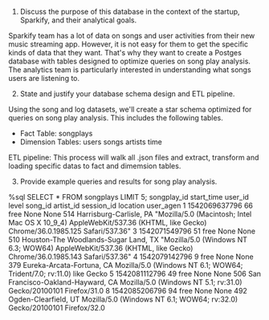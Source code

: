 
1. Discuss the purpose of this database in the context of the startup, Sparkify, and their analytical goals.

Sparkify team has a lot of data on songs and user activities from their new music streaming app. However, it is not easy for them to get the specific kinds of data that they want. That's why they want to create a Postges database with tables designed to optimize queries on song play analysis. The analytics team is particularly interested in understanding what songs users are listening to.

2. State and justify your database schema design and ETL pipeline.

Using the song and log datasets, we'll create a star schema optimized for queries on song play analysis. This includes the following tables.
- Fact Table: 
    songplays 
- Dimension Tables:
    users 
    songs 
    artists 
    time 
    
ETL pipeline: This process will walk all .json files and extract, transform and loading specific datas to fact and dimemsion tables.


3. Provide example queries and results for song play analysis.

%sql SELECT * FROM songplays LIMIT 5;
songplay_id	start_time	user_id	level	song_id	artist_id	session_id	location	user_agen
1	1542069637796	66	free	None	None	514	Harrisburg-Carlisle, PA	"Mozilla/5.0 (Macintosh; Intel Mac OS X 10_9_4) AppleWebKit/537.36 (KHTML, like Gecko) Chrome/36.0.1985.125 Safari/537.36"
3	1542071549796	51	free	None	None	510	Houston-The Woodlands-Sugar Land, TX	"Mozilla/5.0 (Windows NT 6.3; WOW64) AppleWebKit/537.36 (KHTML, like Gecko) Chrome/36.0.1985.143 Safari/537.36"
4	1542079142796	9	free	None	None	379	Eureka-Arcata-Fortuna, CA	Mozilla/5.0 (Windows NT 6.1; WOW64; Trident/7.0; rv:11.0) like Gecko
5	1542081112796	49	free	None	None	506	San Francisco-Oakland-Hayward, CA	Mozilla/5.0 (Windows NT 5.1; rv:31.0) Gecko/20100101 Firefox/31.0
8	1542085206796	94	free	None	None	492	Ogden-Clearfield, UT	Mozilla/5.0 (Windows NT 6.1; WOW64; rv:32.0) Gecko/20100101 Firefox/32.0

